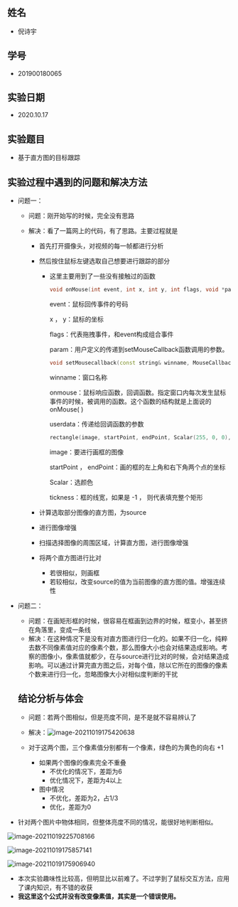 ## 姓名

- 倪诗宇

## 学号

- 201900180065

## 实验日期

- 2020.10.17

## 实验题目

- 基于直方图的目标跟踪

## 实验过程中遇到的问题和解决方法

- 问题一：

  - 问题：刚开始写的时候，完全没有思路

  - 解决：看了一篇网上的代码，有了思路。主要过程就是

    - 首先打开摄像头，对视频的每一帧都进行分析

    - 然后按住鼠标左键选取自己想要进行跟踪的部分

      - 这里主要用到了一些没有接触过的函数

        ```c++
        void onMouse(int event, int x, int y, int flags, void *param)
        ```

        event：鼠标回传事件的号码

        x ， y：鼠标的坐标

        flags：代表拖拽事件，和event构成组合事件

        param：用户定义的传递到setMouseCallback函数调用的参数。

        ```c++
        void setMousecallback(const string& winname, MouseCallback onMouse, void* userdata=0)
        ```

        winname：窗口名称

        onmouse：鼠标响应函数，回调函数。指定窗口内每次发生鼠标事件的时候，被调用的函数。这个函数的结构就是上面说的onMouse( )

        userdata：传递给回调函数的参数

        ```c++
        rectangle(image, startPoint, endPoint, Scalar(255, 0, 0), tickness)
        ```

        image：要进行画框的图像

        startPoint ， endPoint：画的框的左上角和右下角两个点的坐标

        Scalar：选颜色

        tickness：框的线宽，如果是 -1 ， 则代表填充整个矩形

    - 计算选取部分图像的直方图，为source

    - 进行图像增强

    - 扫描选择图像的周围区域，计算直方图，进行图像增强

    - 将两个直方图进行比对

      - 若很相似，则画框
      - 若较相似，改变source的值为当前图像的直方图的值。增强连续性

- 问题二：

  - 问题：在画矩形框的时候，很容易在框画到边界的时候，框变小，甚至挤在角落里，变成一条线
  - 解决：在这种情况下是没有对直方图进行归一化的。如果不归一化，纯粹去数不同像素值对应的像素个数，那么图像大小也会对结果造成影响。考察的图像小，像素值就都少，在与source进行比对的时候，会对结果造成影响。可以通过计算完直方图之后，对每个值，除以它所在的图像的像素个数来进行归一化，忽略图像大小对相似度判断的干扰

  ## 结论分析与体会

  - 问题：若两个图相似，但是亮度不同，是不是就不容易辨认了

  - 解决：![image-20211019175420638](C:\Users\nishiyu\AppData\Roaming\Typora\typora-user-images\image-20211019175420638.png)

  - 对于这两个图，三个像素值分别都有一个像素，绿色的为黄色的向右 +1

    - 如果两个图像的像素完全不重叠
      - 不优化的情况下，差距为6
      - 优化情况下，差距为4以上
    - 图中情况
      - 不优化，差距为2，占1/3
      - 优化，差距为0
- 针对两个图片中物体相同，但整体亮度不同的情况，能很好地判断相似。
    
![image-20211019225708166](C:\Users\nishiyu\AppData\Roaming\Typora\typora-user-images\image-20211019225708166.png)
  
![image-20211019175857141](C:\Users\nishiyu\AppData\Roaming\Typora\typora-user-images\image-20211019175857141.png)



![image-20211019175906940](C:\Users\nishiyu\AppData\Roaming\Typora\typora-user-images\image-20211019175906940.png)

- 本次实验趣味性比较高，但明显比以前难了。不过学到了鼠标交互方法，应用了课内知识，有不错的收获
- **我这里这个公式并没有改变像素值，其实是一个错误使用。**